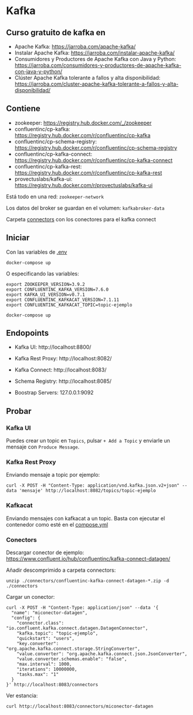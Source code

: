 # Kafka

## Curso gratuito de kafka en

 * Apache Kafka: https://jarroba.com/apache-kafka/
 * Instalar Apache Kafka: https://jarroba.com/instalar-apache-kafka/
 * Consumidores y Productores de Apache Kafka con Java y Python: https://jarroba.com/consumidores-y-productores-de-apache-kafka-con-java-y-python/
 * Clúster Apache Kafka tolerante a fallos y alta disponibilidad: https://jarroba.com/cluster-apache-kafka-tolerante-a-fallos-y-alta-disponibilidad/


## Contiene

 * zookeeper: https://registry.hub.docker.com/_/zookeeper
 * confluentinc/cp-kafka: https://registry.hub.docker.com/r/confluentinc/cp-kafka
 * confluentinc/cp-schema-registry: https://registry.hub.docker.com/r/confluentinc/cp-schema-registry
 * confluentinc/cp-kafka-connect: https://registry.hub.docker.com/r/confluentinc/cp-kafka-connect
 * confluentinc/cp-kafka-rest: https://registry.hub.docker.com/r/confluentinc/cp-kafka-rest
 * provectuslabs/kafka-ui: https://registry.hub.docker.com/r/provectuslabs/kafka-ui

Está todo en una red: `zookeeper-network`

Los datos del broker se guardan en el volumen: `kafkabroker-data`

Carpeta [connectors](connectors) con los conectores para el kafka connect

## Iniciar
Con las variables de [.env](.env)
````shell
docker-compose up
````

O especificando las variables:
````shell
export ZOOKEEPER_VERSION=3.9.2
export CONFLUENTINC_KAFKA_VERSION=7.6.0
export KAFKA_UI_VERSION=v0.7.1
export CONFLUENTINC_KAFKACAT_VERSION=7.1.11
export CONFLUENTINC_KAFKACAT_TOPIC=topic-ejemplo

docker-compose up
````

## Endopoints

 * Kafka UI: http://localhost:8800/
 * Kafka Rest Proxy: http://localhost:8082/
 * Kafka Connect: http://localhost:8083/
 * Schema Registry: http://localhost:8085/

 * Boostrap Servers: 127.0.0.1:9092

## Probar

### Kafka UI
Puedes crear un topic en `Topics`, pulsar `+ Add a Topic` y enviarle un mensaje con `Produce Message`.


### Kafka Rest Proxy
Enviando mensaje a topic por ejemplo:
````shell
curl -X POST -H "Content-Type: application/vnd.kafka.json.v2+json" --data 'mensaje' http://localhost:8082/topics/topic-ejemplo
````

### Kafkacat
Enviando mensajes con kafkacat a un topic.
Basta con ejecutar el contenedor como esté en el [compose.yml](compose.yml)

### Conectors
Descargar conector de ejemplo: https://www.confluent.io/hub/confluentinc/kafka-connect-datagen/

Añadir descomprimido a carpeta connectors:
````shell
unzip ./connectors/confluentinc-kafka-connect-datagen-*.zip -d ./connectors
````

Cargar un conector:
````shell
curl -X POST -H "Content-Type: application/json" --data '{
  "name": "miconector-datagen",
  "config": {
    "connector.class": "io.confluent.kafka.connect.datagen.DatagenConnector",
    "kafka.topic": "topic-ejemplo",
    "quickstart": "users",
    "key.converter": "org.apache.kafka.connect.storage.StringConverter",
    "value.converter": "org.apache.kafka.connect.json.JsonConverter",
    "value.converter.schemas.enable": "false",
    "max.interval": 1000,
    "iterations": 10000000,
    "tasks.max": "1"
  }
}' http://localhost:8083/connectors
````

Ver estancia:
````shell
curl http://localhost:8083/connectors/miconector-datagen
````
